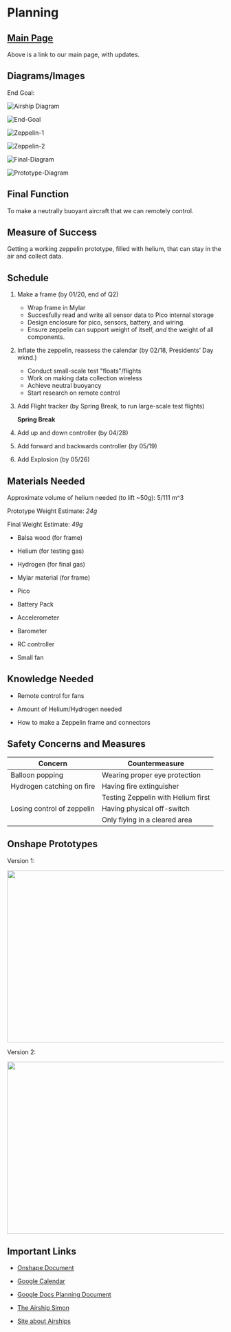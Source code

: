 # Planning

## [Main Page](/README.md)

Above is a link to our main page, with updates.

## Diagrams/Images

End Goal:

![Airship Diagram](Images/Airship-Types.jpg)

![End-Goal](/Images/End-Goal_thumb.jpg)

![Zeppelin-1](/Images/Zeppelin-1_thumb.png)

![Zeppelin-2](/Images/Zeppelin-2_thumb.png)

![Final-Diagram](/Images/Final-Diagram_thumb.png)

![Prototype-Diagram](/Images/Protoype-Diagram.png)

## Final Function

To make a neutrally buoyant aircraft that we can remotely control.

## Measure of Success

Getting a working zeppelin prototype, filled with helium, that can stay in the air and collect data.

## Schedule

1. Make a frame (by 01/20, end of Q2)

   - Wrap frame in Mylar
   - Succesfully read and write all sensor data to Pico internal storage
   - Design enclosure for pico, sensors, battery, and wiring.
   - Ensure zeppelin can support weight of itself, _and_ the weight of all components.

2. Inflate the zeppelin, reassess the calendar (by 02/18, Presidents’ Day wknd.)

   - Conduct small-scale test "floats"/flights
   - Work on making data collection wireless
   - Achieve neutral buoyancy
   - Start research on remote control

3. Add Flight tracker (by Spring Break, to run large-scale test flights)

   **Spring Break**

4. Add up and down controller (by 04/28)

5. Add forward and backwards controller (by 05/19)

6. Add Explosion (by 05/26)

## Materials Needed

Approximate volume of helium needed (to lift ~50g): 5/111 m^3

Prototype Weight Estimate: _24g_

Final Weight Estimate: _49g_

- Balsa wood (for frame)

- Helium (for testing gas)

- Hydrogen (for final gas)

- Mylar material (for frame)

- Pico

- Battery Pack

- Accelerometer

- Barometer

- RC controller

- Small fan

## Knowledge Needed

- Remote control for fans

- Amount of Helium/Hydrogen needed

- How to make a Zeppelin frame and connectors

## Safety Concerns and Measures

| Concern                    | Countermeasure                     |
| -------------------------- | ---------------------------------- |
| Balloon popping            | Wearing proper eye protection      |
| Hydrogen catching on fire  | Having fire extinguisher           |
|                            | Testing Zeppelin with Helium first |
| Losing control of zeppelin | Having physical off-switch         |
|                            | Only flying in a cleared area      |

## Onshape Prototypes

Version 1:

<img src="Images/CAD-V1.png" width="700" height="400" />

Version 2:

<img src="Images/4-Section.png" width="700" height="400" />

## Important Links

- [Onshape Document](https://cvilleschools.onshape.com/documents/03b6c87fd63f0cfe1abe3b9f/w/c0d37a57fae264806faea58d/e/7c19cf524fd815255116abdc?configuration=List_wWFAFNsKWOodkj%3DScaled&renderMode=0&uiState=6399dc968ac0e521296a31f0)

- [Google Calendar](https://calendar.google.com/calendar/u/0?cid=Y183NjVlMGIwODRhZmYwMWQ0NTk1NTc3YmI5MDZjMWQ5NDFhNjE2MzUxOGFiZTYzMDM4MWMxNWQwMjBiYjgxNDliQGdyb3VwLmNhbGVuZGFyLmdvb2dsZS5jb20)

- [Google Docs Planning Document](https://docs.google.com/document/d/1Qct2rjEhtyD-eSzZsQ66V3ohhlDkUk79MRwbGKh-5P4/edit?usp=sharing)

- [The Airship Simon](http://www.znuerb.com/Simon/construc.html)

- [Site about Airships](https://www.aero.iitb.ac.in/~ltasys/WEBPAGES/WEBPAGES/LTA.html#:~:text=The%20airship%20is%20filled%20with,floats%20in%20the%20heavier%20air.)
